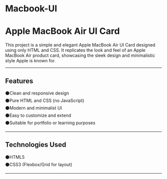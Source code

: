 # Macbook-UI
<h1>Apple MacBook Air UI Card</h1>
This project is a simple and elegant Apple MacBook Air UI Card designed using only HTML and CSS. It replicates the look and feel of an Apple MacBook Air product card, showcasing the sleek design and minimalistic style Apple is known for.
<hr>
<h2>Features</h2>
⚫️Clean and responsive design
<br>
⚫️Pure HTML and CSS (no JavaScript)
<br>
⚫️Modern and minimalist UI
<br>
⚫️Easy to customize and extend
<br>
⚫️Suitable for portfolio or learning purposes
<br>
<hr>
<h2>Technologies Used</h2>
⚫️HTML5
<br>
⚫️CSS3 (Flexbox/Grid for layout)
<br>
<hr>
